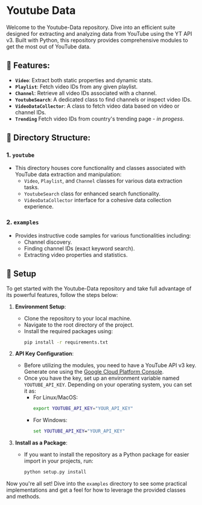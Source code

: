 # **Youtube Data**

Welcome to the Youtube-Data repository. Dive into an efficient suite designed for extracting and analyzing data from YouTube using the YT API v3. Built with Python, this repository provides comprehensive modules to get the most out of YouTube data.

## 📌 Features:
- **`Video`**: Extract both static properties and dynamic stats.
- **`Playlist`**: Fetch video IDs from any given playlist.
- **`Channel`**: Retrieve all video IDs associated with a channel.
- **`YoutubeSearch`**: A dedicated class to find channels or inspect video IDs.
- **`VideoDataCollector`**: A class to fetch video data based on video or channel IDs.
- **`Trending`** Fetch video IDs from country's trending page - *in progess*.

## 📁 Directory Structure:
### 1. `youtube`
- This directory houses core functionality and classes associated with YouTube data extraction and manipulation:
  - `Video`, `Playlist`, and `Channel` classes for various data extraction tasks.
  - `YoutubeSearch` class for enhanced search functionality.
  - `VideoDataCollector` interface for a cohesive data collection experience.

### 2. `examples`
- Provides instructive code samples for various functionalities including:
  - Channel discovery.
  - Finding channel IDs (exact keyword search).
  - Extracting video properties and statistics.

## 🚀 Setup

To get started with the Youtube-Data repository and take full advantage of its powerful features, follow the steps below:

1. **Environment Setup**:
   - Clone the repository to your local machine.
   - Navigate to the root directory of the project.
   - Install the required packages using:
     ```bash
     pip install -r requirements.txt
     ```

2. **API Key Configuration**:
   - Before utilizing the modules, you need to have a YouTube API v3 key. Generate one using the [Google Cloud Platform Console](https://console.cloud.google.com/).
   - Once you have the key, set up an environment variable named `YOUTUBE_API_KEY`. Depending on your operating system, you can set it as:
     - For Linux/MacOS:
       ```bash
       export YOUTUBE_API_KEY="YOUR_API_KEY"
       ```
     - For Windows:
       ```cmd
       set YOUTUBE_API_KEY="YOUR_API_KEY"
       ```

3. **Install as a Package**:
   - If you want to install the repository as a Python package for easier import in your projects, run:
     ```bash
     python setup.py install
     ```

Now you're all set! Dive into the `examples` directory to see some practical implementations and get a feel for how to leverage the provided classes and methods.